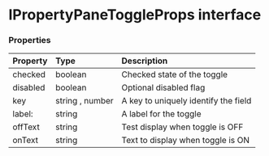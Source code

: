 # IPropertyPaneToggleProps interface





### Properties

| Property	   | Type	| Description|
|:-------------|:-------|:-----------|
|checked      | boolean | Checked state of the toggle |
|disabled      | boolean | Optional disabled flag |
|key      | string , number | A key to uniquely identify the field |
|label:      | string | A label for the toggle |
|offText      | string | Test display when toggle is OFF |
|onText      | string | Text to display when toggle is ON |




